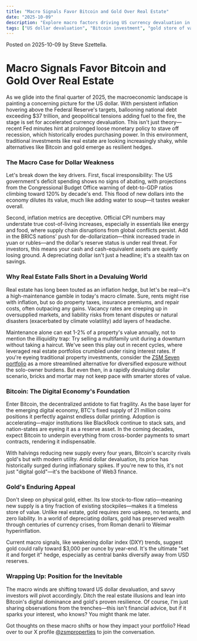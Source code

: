 ```yaml
---
title: "Macro Signals Favor Bitcoin and Gold Over Real Estate"
date: "2025-10-09"
description: "Explore macro factors driving US currency devaluation in 2025, including inflation and fiscal policies. Discover why Bitcoin and gold serve as superior stores of value compared to real estate investments amid rising risks and depreciation."
tags: ["US dollar devaluation", "Bitcoin investment", "gold store of value", "real estate risks", "macro economics", "inflation 2025"]
---
```


Posted on 2025-10-09 by Steve Szettella.

# Macro Signals Favor Bitcoin and Gold Over Real Estate

As we glide into the final quarter of 2025, the macroeconomic landscape is painting a concerning picture for the US dollar. With persistent inflation hovering above the Federal Reserve's targets, ballooning national debt exceeding $37 trillion, and geopolitical tensions adding fuel to the fire, the stage is set for accelerated currency devaluation. This isn't just theory—recent Fed minutes hint at prolonged loose monetary policy to stave off recession, which historically erodes purchasing power. In this environment, traditional investments like real estate are looking increasingly shaky, while alternatives like Bitcoin and gold emerge as resilient hedges.

### The Macro Case for Dollar Weakness
Let's break down the key drivers. First, fiscal irresponsibility: The US government's deficit spending shows no signs of abating, with projections from the Congressional Budget Office warning of debt-to-GDP ratios climbing toward 120% by decade's end. This flood of new dollars into the economy dilutes its value, much like adding water to soup—it tastes weaker overall.

Second, inflation metrics are deceptive. Official CPI numbers may understate true cost-of-living increases, especially in essentials like energy and food, where supply chain disruptions from global conflicts persist. Add in the BRICS nations' push for de-dollarization—think increased trade in yuan or rubles—and the dollar's reserve status is under real threat. For investors, this means your cash and cash-equivalent assets are quietly losing ground. A depreciating dollar isn't just a headline; it's a stealth tax on savings.

### Why Real Estate Falls Short in a Devaluing World
Real estate has long been touted as an inflation hedge, but let's be real—it's a high-maintenance gamble in today's macro climate. Sure, rents might rise with inflation, but so do property taxes, insurance premiums, and repair costs, often outpacing any gains. Vacancy rates are creeping up in oversupplied markets, and liability risks from tenant disputes or natural disasters (exacerbated by climate volatility) add layers of headache.

Maintenance alone can eat 1-2% of a property's value annually, not to mention the illiquidity trap: Try selling a multifamily unit during a downturn without taking a haircut. We've seen this play out in recent cycles, where leveraged real estate portfolios crumbled under rising interest rates. If you're eyeing traditional property investments, consider the [ZSM Seven portfolio](zsm_seven_intro) as a more streamlined alternative for diversified exposure without the solo-owner burdens. But even then, in a rapidly devaluing dollar scenario, bricks and mortar may not keep pace with smarter stores of value.


### Bitcoin: The Digital Economy's Foundation
Enter Bitcoin, the decentralized antidote to fiat fragility. As the base layer for the emerging digital economy, BTC's fixed supply of 21 million coins positions it perfectly against endless dollar printing. Adoption is accelerating—major institutions like BlackRock continue to stack sats, and nation-states are eyeing it as a reserve asset. In the coming decades, expect Bitcoin to underpin everything from cross-border payments to smart contracts, rendering it indispensable.

With halvings reducing new supply every four years, Bitcoin's scarcity rivals gold's but with modern utility. Amid dollar devaluation, its price has historically surged during inflationary spikes. If you're new to this, it's not just "digital gold"—it's the backbone of Web3 finance.

### Gold's Enduring Appeal
Don't sleep on physical gold, either. Its low stock-to-flow ratio—meaning new supply is a tiny fraction of existing stockpiles—makes it a timeless store of value. Unlike real estate, gold requires zero upkeep, no tenants, and zero liability. In a world of depreciating dollars, gold has preserved wealth through centuries of currency crises, from Roman denarii to Weimar hyperinflation.

Current macro signals, like weakening dollar index (DXY) trends, suggest gold could rally toward $3,000 per ounce by year-end. It's the ultimate "set it and forget it" hedge, especially as central banks diversify away from USD reserves.

### Wrapping Up: Position for the Inevitable
The macro winds are shifting toward US dollar devaluation, and savvy investors will pivot accordingly. Ditch the real estate illusions and lean into Bitcoin's digital dominance and gold's proven resilience. Of course, I'm just sharing observations from the trenches—this isn't financial advice, but if it sparks your interest, who knows? You might thank me later.

Got thoughts on these macro shifts or how they impact your portfolio? Head over to our X profile [@zsmproperties](https://x.com/zsmproperties) to join the conversation.